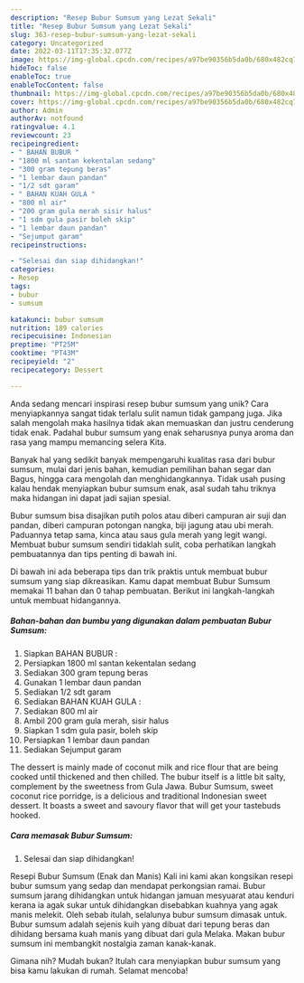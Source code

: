 ```yaml
---
description: "Resep Bubur Sumsum yang Lezat Sekali"
title: "Resep Bubur Sumsum yang Lezat Sekali"
slug: 363-resep-bubur-sumsum-yang-lezat-sekali
category: Uncategorized
date: 2022-03-11T17:35:32.077Z
image: https://img-global.cpcdn.com/recipes/a97be90356b5da0b/680x482cq70/bubur-sumsum-foto-resep-utama.jpg
hideToc: false
enableToc: true
enableTocContent: false
thumbnail: https://img-global.cpcdn.com/recipes/a97be90356b5da0b/680x482cq70/bubur-sumsum-foto-resep-utama.jpg
cover: https://img-global.cpcdn.com/recipes/a97be90356b5da0b/680x482cq70/bubur-sumsum-foto-resep-utama.jpg
author: Admin
authorAv: notfound
ratingvalue: 4.1
reviewcount: 23
recipeingredient:
- " BAHAN BUBUR "
- "1800 ml santan kekentalan sedang"
- "300 gram tepung beras"
- "1 lembar daun pandan"
- "1/2 sdt garam"
- " BAHAN KUAH GULA "
- "800 ml air"
- "200 gram gula merah sisir halus"
- "1 sdm gula pasir boleh skip"
- "1 lembar daun pandan"
- "Sejumput garam"
recipeinstructions:

- "Selesai dan siap dihidangkan!"
categories:
- Resep
tags:
- bubur
- sumsum

katakunci: bubur sumsum 
nutrition: 189 calories
recipecuisine: Indonesian
preptime: "PT25M"
cooktime: "PT43M"
recipeyield: "2"
recipecategory: Dessert

---
```





Anda sedang mencari inspirasi resep bubur sumsum yang unik? Cara menyiapkannya sangat tidak terlalu sulit namun tidak gampang juga. Jika salah mengolah maka hasilnya tidak akan memuaskan dan justru cenderung tidak enak. Padahal bubur sumsum yang enak seharusnya punya aroma dan rasa yang mampu memancing selera Kita.





Banyak hal yang sedikit banyak mempengaruhi kualitas rasa dari bubur sumsum, mulai dari jenis bahan, kemudian pemilihan bahan segar dan Bagus, hingga cara mengolah dan menghidangkannya. Tidak usah pusing kalau hendak menyiapkan bubur sumsum enak,      asal sudah tahu triknya maka hidangan ini dapat jadi sajian spesial.














Bubur sumsum bisa disajikan putih polos atau diberi campuran air suji dan pandan, diberi campuran potongan nangka, biji jagung atau ubi merah. Paduannya tetap sama, kinca atau saus gula merah yang legit wangi. Membuat bubur sumsum sendiri tidaklah sulit, coba perhatikan langkah pembuatannya dan tips penting di bawah ini.






Di bawah ini ada beberapa tips dan trik praktis untuk membuat bubur sumsum yang siap dikreasikan. Kamu dapat membuat Bubur Sumsum memakai 11 bahan dan 0 tahap pembuatan. Berikut ini langkah-langkah untuk membuat hidangannya.

<!--inarticleads1-->

##### Bahan-bahan dan bumbu yang digunakan dalam pembuatan Bubur Sumsum:

1. Siapkan  BAHAN BUBUR :
1. Persiapkan 1800 ml santan kekentalan sedang
1. Sediakan 300 gram tepung beras
1. Gunakan 1 lembar daun pandan
1. Sediakan 1/2 sdt garam
1. Sediakan  BAHAN KUAH GULA :
1. Sediakan 800 ml air
1. Ambil 200 gram gula merah, sisir halus
1. Siapkan 1 sdm gula pasir, boleh skip
1. Persiapkan 1 lembar daun pandan
1. Sediakan Sejumput garam


The dessert is mainly made of coconut milk and rice flour that are being cooked until thickened and then chilled. The bubur itself is a little bit salty, complement by the sweetness from Gula Jawa. Bubur Sumsum, sweet coconut rice porridge, is a delicious and traditional Indonesian sweet dessert. It boasts a sweet and savoury flavor that will get your tastebuds hooked. 

<!--inarticleads2-->

##### Cara memasak Bubur Sumsum:


1. Selesai dan siap dihidangkan!

Resepi Bubur Sumsum (Enak dan Manis) Kali ini kami akan kongsikan resepi bubur sumsum yang sedap dan mendapat perkongsian ramai. Bubur sumsum jarang dihidangkan untuk hidangan jamuan mesyuarat atau kenduri kerana ia agak sukar untuk dihidangkan disebabkan kuahnya yang agak manis melekit. Oleh sebab itulah, selalunya bubur sumsum dimasak untuk. Bubur sumsum adalah sejenis kuih yang dibuat dari tepung beras dan dihidang bersama kuah manis yang dibuat dari gula Melaka. Makan bubur sumsum ini membangkit nostalgia zaman kanak-kanak. 

Gimana nih? Mudah bukan? Itulah cara menyiapkan bubur sumsum yang bisa kamu lakukan di rumah. Selamat mencoba!
